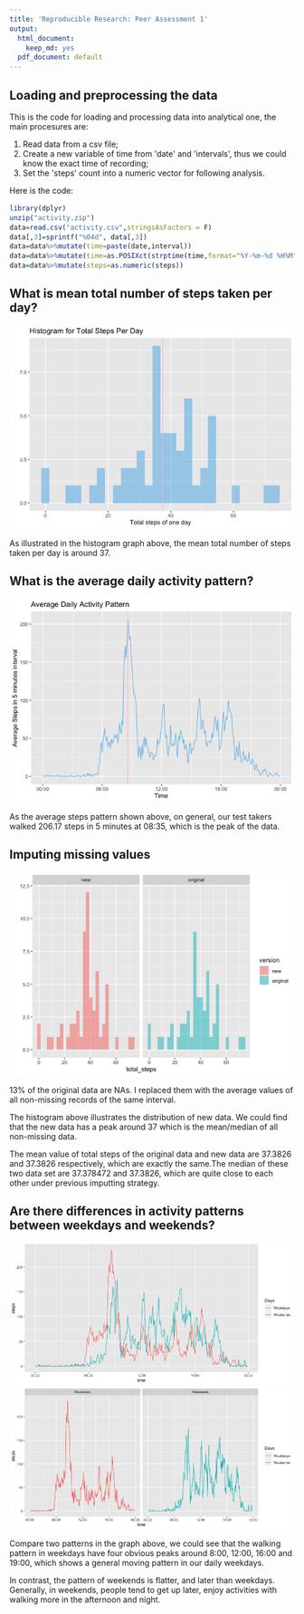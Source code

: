 ```yaml
---
title: 'Reproducible Research: Peer Assessment 1'
output:
  html_document:
    keep_md: yes
  pdf_document: default
---
```



## Loading and preprocessing the data
This is the code for loading and processing data into analytical one, the main procesures are:

1. Read data from a csv file;
2. Create a new variable of time from 'date' and 'intervals', thus we could know the exact time of recording;
3. Set the 'steps' count into a numeric vector for following analysis.

Here is the code:

```r
library(dplyr)
unzip("activity.zip")
data=read.csv("activity.csv",stringsAsFactors = F)
data[,3]=sprintf("%04d", data[,3])
data=data%>%mutate(time=paste(date,interval))
data=data%>%mutate(time=as.POSIXct(strptime(time,format="%Y-%m-%d %H%M")))
data=data%>%mutate(steps=as.numeric(steps))
```


## What is mean total number of steps taken per day?
![](PA1_template_files/figure-html/mean_total_steps-1.png)<!-- -->

As illustrated in the histogram graph above, the mean total number of steps taken per day is around 37.

## What is the average daily activity pattern?

![](PA1_template_files/figure-html/average_pattern-1.png)<!-- -->

As the average steps pattern shown above, on general, our test takers walked 206.17 steps in 5 minutes at 08:35, which is the peak of the data.

## Imputing missing values
![](PA1_template_files/figure-html/processing_NAs-1.png)<!-- -->

13% of the original data are NAs. I replaced them with the average values of all non-missing records of the same interval. 

The histogram above illustrates the distribution of new data. We could find that the new data has a peak around 37 which is the mean/median of all non-missing data.

The mean value of total steps of the original data and new data are 37.3826 and 37.3826 respectively, which are exactly the same.The median of these two data set are 37.378472 and 37.3826, which are quite close to each other under previous imputting strategy.

## Are there differences in activity patterns between weekdays and weekends?
![](PA1_template_files/figure-html/weekdays_weekends-1.png)<!-- -->![](PA1_template_files/figure-html/weekdays_weekends-2.png)<!-- -->

Compare two patterns in the graph above, we could see that the walking pattern in weekdays have four obvious peaks around 8:00, 12:00, 16:00 and 19:00, which shows a general moving pattern in our daily weekdays. 

In contrast, the pattern of weekends is flatter, and later than weekdays. Generally, in weekends, people tend to get up later, enjoy activities with walking more in the afternoon and night.
